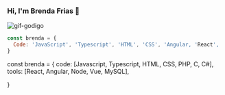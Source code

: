 ### Hi, I'm Brenda Frias 👋
![gif-godigo](https://user-images.githubusercontent.com/47353453/97702693-2dbd7000-1a8e-11eb-8fca-e6225a47757b.gif)



```js
const brenda = {
  Code: 'JavaScript', 'Typescript', 'HTML', 'CSS', 'Angular, 'React', 'PHP', 'MySQL', 'Node.js', 'C', 'C#'
}
```

const brenda = {
  code: [Javascript, Typescript, HTML, CSS, PHP, C, C#],
  tools: [React, Angular, Node, Vue, MySQL],
  
}
